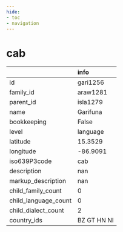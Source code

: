 ```yaml
---
hide:
- toc
- navigation
---
```

# cab
|                      | info        |
|:---------------------|:------------|
| id                   | gari1256    |
| family_id            | araw1281    |
| parent_id            | isla1279    |
| name                 | Garifuna    |
| bookkeeping          | False       |
| level                | language    |
| latitude             | 15.3529     |
| longitude            | -86.9091    |
| iso639P3code         | cab         |
| description          | nan         |
| markup_description   | nan         |
| child_family_count   | 0           |
| child_language_count | 0           |
| child_dialect_count  | 2           |
| country_ids          | BZ GT HN NI |